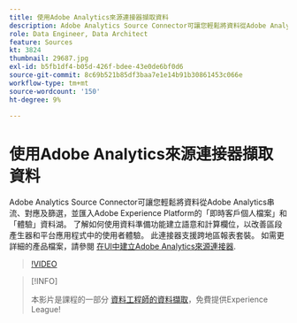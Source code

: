 ```yaml
---
title: 使用Adobe Analytics來源連接器擷取資料
description: Adobe Analytics Source Connector可讓您輕鬆將資料從Adobe Analytics串流、對應及篩選，並匯入Adobe Experience Platform的「即時客戶個人檔案」和「體驗」資料湖。
role: Data Engineer, Data Architect
feature: Sources
kt: 3824
thumbnail: 29687.jpg
exl-id: b5fb1df4-b05d-426f-bdee-43e0de6bf0d6
source-git-commit: 8c69b521b85df3baa7e1e14b91b30861453c066e
workflow-type: tm+mt
source-wordcount: '150'
ht-degree: 9%

---
```


# 使用Adobe Analytics來源連接器擷取資料

Adobe Analytics Source Connector可讓您輕鬆將資料從Adobe Analytics串流、對應及篩選，並匯入Adobe Experience Platform的「即時客戶個人檔案」和「體驗」資料湖。 了解如何使用資料準備功能建立語意和計算欄位，以改善區段產生器和平台應用程式中的使用者體驗。 此連接器支援跨地區報表套裝。 如需更詳細的產品檔案，請參閱 [在UI中建立Adobe Analytics來源連接器](https://experienceleague.adobe.com/docs/experience-platform/sources/ui-tutorials/create/adobe-applications/analytics.html?lang=zh-Hant).

>[!VIDEO](https://video.tv.adobe.com/v/29687?quality=12&learn=on)

>[!INFO]
>
> 本影片是課程的一部分 [資料工程師的資料擷取](https://experienceleague.adobe.com/?lang=zh-Hant?recommended=ExperiencePlatform-D-1-2020.1.dataingestion)，免費提供Experience League!
